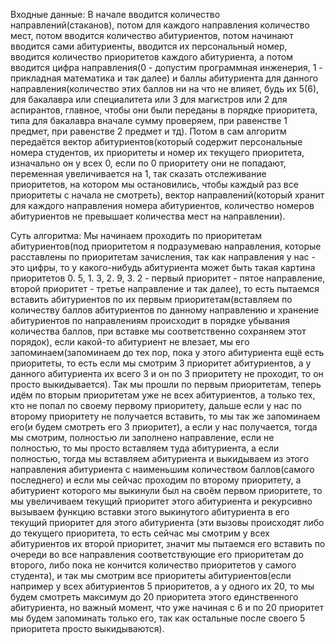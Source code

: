 Входные данные:
В начале вводится количество направлений(стаканов), потом для каждого направления количество мест, потом вводится количество абитуриентов, потом начинают вводится сами абитуриенты, вводится их персональный номер, вводится количество приоритетов каждого абитуриента, а потом вводится цифра направления(0 - допустим программная инженерия, 1 - прикладная математика и так далее) и баллы абитуриента для данного направления(количество этих баллов ни на что не влияет, будь их 5(6), для бакалавра или специалитета или 3 для магистров или 2 для аспирантов, главное, чтобы они были переданы в порядке приоритета, типа для бакалавра вначале сумму проверяем, при равенстве 1 предмет, при равенстве 2 предмет и тд).
Потом в сам алгоритм передаётся вектор абитуриентов(который содержит персональные номера студентов, их приоритеты и номер их текущего приоритета, изначально он у всех 0, если по 0 приоритету они не попадают, переменная увеличивается на 1, так сказать отслеживание приоритетов, на котором мы остановились, чтобы каждый раз все приоритеты с начала не смотреть), вектор направлений(который хранит для каждого направления номера абитуриентов, количество номеров абитуриентов не превышает количества мест на направлении).

Суть алгоритма:
Мы начинаем проходить по приоритетам абитуриентов(под приоритетом я подразумеваю направления, которые расставлены по приоритетам зачисления, так как направления у нас - это цифры, то у какого-нибудь абитуриента может быть такая картина приоритетов 0. 5, 1. 3, 2. 9, 3. 2 - первый приоритет - пятое направление, второй приоритет - третье направление и так далее), то есть пытаемся вставить абитуриентов по их первым приоритетам(вставляем по количеству баллов абитуриентов по данному направлению и хранение абитуриентов по направлениям происходит в порядке убывания количества баллов, при вставке мы соответственно сохраняем этот порядок), если какой-то абитуриент не влезает, мы его запоминаем(запоминаем до тех пор, пока у этого абитуриента ещё есть приоритеты, то есть если мы смотрим 3 приоритет абитуриентов, а у данного абитуриента их всего 3 и он по 3 приоритету не проходит, то он просто выкидывается). 
Так мы прошли по первым приоритетам, теперь идём по вторым приоритетам уже не всех абитуриентов, а только тех, кто не попал по своему первому приоритету, дальше если у нас по второму приоритету не получается вставить, то мы так же запоминаем его(и будем смотреть его 3 приоритет), а если у нас получается, тогда мы смотрим, полностью ли заполнено направление, если не полностью, то мы просто вставляем туда абитуриента, а если полностью, тогда мы вставляем абитуриента и выкидываем из этого направления абитуриента с наименьшим количеством баллов(самого последнего) и если мы сейчас проходим по второму приоритету, а абитуриент которого мы выкинули был на своём первом приоритете, то мы увеличиваем текущий приоритет этого абитуриента и рекурсивно вызываем функцию вставки этого выкинутого абитуриента в его текущий приоритет для этого абитуриента (эти вызовы происходят либо до текущего приоритета, то есть сейчас мы смотрим у всех абитуриентов их второй приоритет, значит мы пытаемся его вставить по очереди во все направления соответствующие его приоритетам до второго, либо пока не кончится количество приоритетов у самого студента), и так мы смотрим все приоритеты абитуриентов(если например у всех абитуриентов 5 приоритетов, а у одного их 20, то мы будем смотреть максимум до 20 приоритета этого единственного абитуриента, но важный момент, что уже начиная с 6 и по 20 приоритет мы будем запоминать только его, так как остальные после своего 5 приоритета просто выкидываются).
